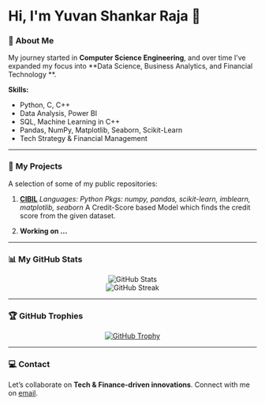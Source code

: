 # Hi, I'm Yuvan Shankar Raja 👋

### 🎯 **About Me**

My journey started in **Computer Science Engineering**, and over time I’ve expanded my focus into **Data Science, Business Analytics, and Financial Technology **.

**Skills:**

* Python, C, C++
* Data Analysis, Power BI
* SQL, Machine Learning in C++
* Pandas, NumPy, Matplotlib, Seaborn, Scikit-Learn
* Tech Strategy & Financial Management

---

### 🚀 **My Projects**

A selection of some of my public repositories:

1. **[CIBIL](https://github.com/yuvan0309/Credit-Score)**
   *Languages: Python*
   *Pkgs: numpy, pandas, scikit-learn, imblearn, matplotlib, seaborn*
   A Credit-Score based Model which finds the credit score from the given dataset.

2. **Working on ...**

---

### 📊 **My GitHub Stats**

<div align="center">
    <img src="https://github-readme-stats.vercel.app/api?username=Yuvan0309&show_icons=true&locale=en&theme=highcontrast" alt="GitHub Stats" />
</div>  

<div align="center">
    <img src="https://github-readme-streak-stats.herokuapp.com/?user=Yuvan0309&theme=highcontrast" alt="GitHub Streak" />
</div>  

---

### 🏆 **GitHub Trophies**

<div align="center">
    <a href="https://github.com/Yuvan0309">
        <img src="https://github-profile-trophy.vercel.app/?username=Yuvan0309&theme=calm&no-frame=true&margin-w=15&margin-h=15" alt="GitHub Trophy" />
    </a>
</div>  

---

### 💻 **Contact**

Let’s collaborate on **Tech & Finance-driven innovations**.
Connect with me on  [email](mailto:yuvan7480@gmail.com).
